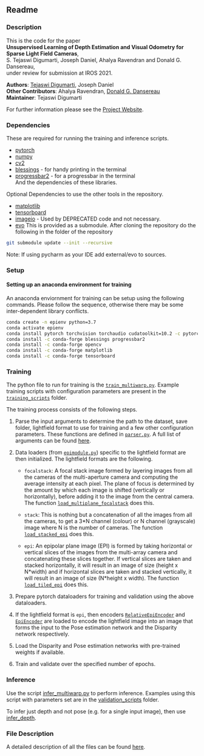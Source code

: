 ## Readme
### Description
This is the code for the paper   
**Unsupervised  Learning  of  Depth  Estimation  and  Visual Odometry  for  Sparse  Light  Field  Cameras**,  
S. Tejaswi Digumarti, Joseph Daniel, Ahalya Ravendran and Donald G. Dansereau,   
under review for submission at IROS 2021.  

**Authors**: [Tejaswi Digumarti](https://tejaswid.github.io), Joseph Daniel    
**Other Contributors**: Ahalya Ravendran, [Donald G. Dansereau](https://roboticimaging.org/)  
**Maintainer**: Tejaswi Digumarti  

For further information please see the [Project Website](https://roboticimaging.org/Projects/LearnLFOdo).

### Dependencies
These are required for running the training and inference scripts.  
- [pytorch](https://pytorch.org/get-started/locally/)  
- [numpy](https://numpy.org/install/)  
- [cv2](https://pypi.org/project/opencv-python/)  
- [blessings](https://github.com/erikrose/blessings)  - for handy printing in the terminal  
- [progressbar2](https://github.com/WoLpH/python-progressbar)  - for a progressbar in the terminal  
And the dependencies of these libraries.
  
Optional Dependencies to use the other tools in the repository.  
- [matplotlib](https://matplotlib.org/)  
- [tensorboard](https://www.tensorflow.org/tensorboard)
- [imageio](https://pypi.org/project/imageio/) - Used by DEPRECATED code and not necessary.  
- [evo](https://github.com/MichaelGrupp/evo/tree/60b7927c0838240be87200c444d7dc2949eb44c6)
  This is provided as a submodule.
After cloning the repository do the following in the folder of the repository
```bash
git submodule update --init --recursive
```
Note: If using pycharm as your IDE add external/evo to sources.

### Setup
#### Setting up an anaconda environment for training
An anaconda enviornment for training can be setup using the following commands.
Please follow the sequence, otherwise there may be some inter-dependent library conflicts.  
```bash
conda create -n epienv python=3.7
conda activate epienv
conda install pytorch torchvision torchaudio cudatoolkit=10.2 -c pytorch
conda install -c conda-forge blessings progressbar2
conda install -c conda-forge opencv
conda install -c conda-forge matplotlib
conda install -c conda-forge tensorboard
```

### Training
The python file to run for training is the [`train_multiwarp.py`](../master/train_multiwarp.py). 
Example training scripts with configuration parameters are present in 
the [`training_scripts`](../master/training_scripts) folder.

The training process consists of the following steps.  
1. Parse the input arguments to determine the path to the dataset, save folder, lightfield format to use for training 
and a few other configuration parameters. These functions are defined in [`parser.py`](../master/parser.py). A full list
of arguments can be found [here](../master/Arguments.md).

2. Data loaders (from [`epimodule.py`](../master/epimodule.py)) specific to the lightfield format are then
initialized. The lightfield formats are the following.  
   - `focalstack`: A focal stack image formed by layering images from all the cameras of the multi-aperture camera
    and computing the average intensity at each pixel. The plane of focus is determined by the amount by which 
    each image is shifted (vertically or horizontally), before adding it to the image from the central camera.
    The function [`load_multiplane_focalstack`](../master/epimodule.py#L356) does this.
   
   - `stack`: This is nothing but a concatenation of all the images from all the cameras, to get a
    3*N channel (colour) or N channel (grayscale) image where N is the number of cameras.
    The function [`load_stacked_epi`](../master/epimodule.py#L488) does this.
    
   - `epi`: An epipolar plane image (EPI) is formed by taking horizontal or vertical slices of the images from the
   multi-array camera and concatenating these slices together. If vertical slices are taken and stacked horizontally,
    it will result in an image of size (height x N\*width) and if horizontal slices are taken and stacked vertically,
    it will result in an image of size (N\*height x width). 
    The function [`load_tiled_epi`](../master/epimodule.py#L470) does this.

3. Prepare pytorch dataloaders for training and validation using the above dataloaders.  
4. If the lightfield format is `epi`, then encoders [`RelativeEpiEncoder`](../master/lfmodels/EpiEncoder.py#L7) and
[`EpiEncoder`](../master/lfmodels/EpiEncoder.py#L140) are loaded to encode the lightfield image into an image that forms
the input to the Pose estimation network and the Disparity network respectively.  
5. Load the Disparity and Pose estimation networks with pre-trained weights if available.    
6. Train and validate over the specified number of epochs.  

### Inference
Use the script [infer_multiwarp.py](../master/infer_multiwarp.py) to perform inference.
Examples using this script with parameters set are in the [validation_scripts](../master/validation_scripts) folder.

To infer just depth and not pose (e.g. for a single input image), then use [infer_depth](../master/infer_depth.py).

### File Description
A detailed description of all the files can be found [here](../master/File_description.md).
